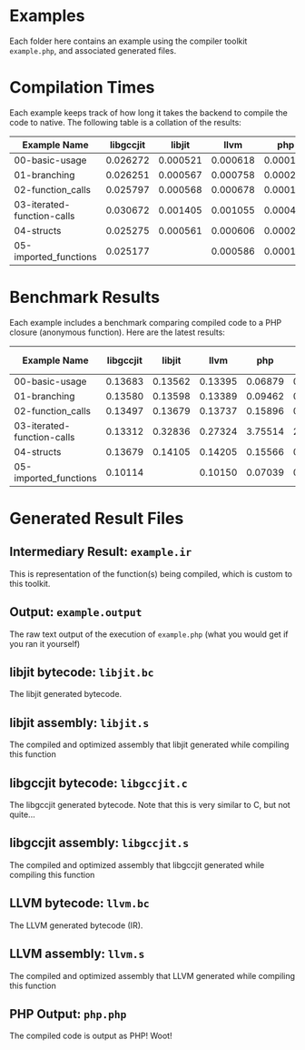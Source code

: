 # Examples

Each folder here contains an example using the compiler toolkit `example.php`, and associated generated files.

# Compilation Times

Each example keeps track of how long it takes the backend to compile the code to native. The following table is a collation of the results:

<!-- compile time table start -->

| Example Name                  |   libgccjit |      libjit |        llvm |         php |
|-------------------------------|-------------|-------------|-------------|-------------|
|                00-basic-usage |    0.026272 |    0.000521 |    0.000618 |    0.000190 |
|                  01-branching |    0.026251 |    0.000567 |    0.000758 |    0.000201 |
|             02-function_calls |    0.025797 |    0.000568 |    0.000678 |    0.000188 |
|    03-iterated-function-calls |    0.030672 |    0.001405 |    0.001055 |    0.000438 |
|                    04-structs |    0.025275 |    0.000561 |    0.000606 |    0.000201 |
|         05-imported_functions |    0.025177 |             |    0.000586 |    0.000177 |

<!-- compile time table end -->

# Benchmark Results

Each example includes a benchmark comparing compiled code to a PHP closure (anonymous function). Here are the latest results:

<!-- benchmark table start -->

| Example Name                  |   libgccjit |      libjit |        llvm |         php | php closure |
|-------------------------------|-------------|-------------|-------------|-------------|-------------|
|                00-basic-usage |     0.13683 |     0.13562 |     0.13395 |     0.06879 |     0.04610 |
|                  01-branching |     0.13580 |     0.13598 |     0.13389 |     0.09462 |     0.04644 |
|             02-function_calls |     0.13497 |     0.13679 |     0.13737 |     0.15896 |     0.11099 |
|    03-iterated-function-calls |     0.13312 |     0.32836 |     0.27324 |     3.75514 |     2.26959 |
|                    04-structs |     0.13679 |     0.14105 |     0.14205 |     0.15566 |     0.13603 |
|         05-imported_functions |     0.10114 |             |     0.10150 |     0.07039 |     0.04780 |

<!-- benchmark table end -->

# Generated Result Files

## Intermediary Result: `example.ir`

This is representation of the function(s) being compiled, which is custom to this toolkit.

## Output: `example.output`

The raw text output of the execution of `example.php` (what you would get if you ran it yourself)

## libjit bytecode: `libjit.bc`

The libjit generated bytecode.

## libjit assembly: `libjit.s`

The compiled and optimized assembly that libjit generated while compiling this function

## libgccjit bytecode: `libgccjit.c`

The libgccjit generated bytecode. Note that this is very similar to C, but not quite...

## libgccjit assembly: `libgccjit.s`

The compiled and optimized assembly that libgccjit generated while compiling this function

## LLVM bytecode: `llvm.bc`

The LLVM generated bytecode (IR).

## LLVM assembly: `llvm.s`

The compiled and optimized assembly that LLVM generated while compiling this function

## PHP Output: `php.php`

The compiled code is output as PHP! Woot!